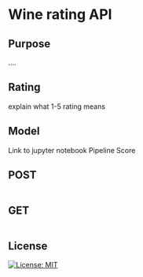 # Wine rating API

## Purpose
....
## Rating
explain what 1-5 rating means

## Model

Link to jupyter notebook
Pipeline
Score

## POST
```
```
## GET
```
```
## License
[![License: MIT](https://img.shields.io/badge/License-MIT-yellow.svg)](https://opensource.org/licenses/MIT)
